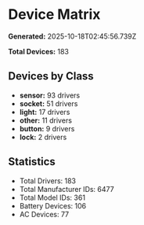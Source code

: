 # Device Matrix

**Generated:** 2025-10-18T02:45:56.739Z

**Total Devices:** 183

## Devices by Class

- **sensor:** 93 drivers
- **socket:** 51 drivers
- **light:** 17 drivers
- **other:** 11 drivers
- **button:** 9 drivers
- **lock:** 2 drivers

## Statistics

- Total Drivers: 183
- Total Manufacturer IDs: 6477
- Total Model IDs: 361
- Battery Devices: 106
- AC Devices: 77
